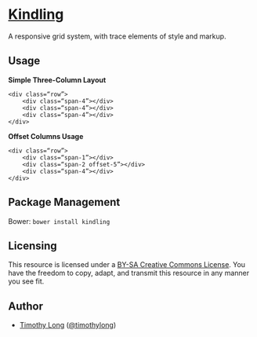 # [Kindling](http://timothylong.com/kindling)

A responsive grid system, with trace elements of style and markup.

## Usage

**Simple Three-Column Layout**

```
<div class=“row”>
	<div class=“span-4”></div>
	<div class=“span-4”></div>
	<div class=“span-4”></div>
</div>
```

**Offset Columns Usage**

```
<div class=“row”>
    <div class=“span-1”></div>
    <div class=“span-2 offset-5”></div>
    <div class=“span-4”></div>
</div>
```

## Package Management

Bower: ```bower install kindling```

## Licensing

This resource is licensed under a [BY-SA Creative Commons License](http://creativecommons.org/licenses/by-sa/3.0/). You have the freedom to copy, adapt, and transmit this resource in any manner you see fit.

## Author

* [Timothy Long](http://timothylong.com) ([@timothylong](http://twitter.com/timothylong))
